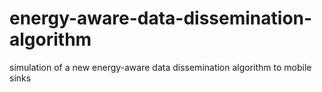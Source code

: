 # energy-aware-data-dissemination-algorithm
simulation of a new energy-aware data dissemination algorithm to mobile sinks
